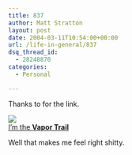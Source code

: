 ```yaml
---
title: 837
author: Matt Stratton
layout: post
date: 2004-03-11T10:54:00+00:00
url: /life-in-general/837
dsq_thread_id:
  - 28248870
categories:
  - Personal

---
```

Thanks to for the link.

<a href="https://www.okcupid.com/personality?type=RBLM&g=1&o=1&h=177" target="_new"><img src="https://is0.okcupid.com/graphics/persons/RBLMm.gif" border="0" /><br /> I&#8217;m the <b>Vapor Trail</b></a>

Well that makes me feel right shitty.
